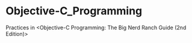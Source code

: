# Objective-C_Programming
Practices in <Objective-C Programming: The Big Nerd Ranch Guide (2nd Edition)>
